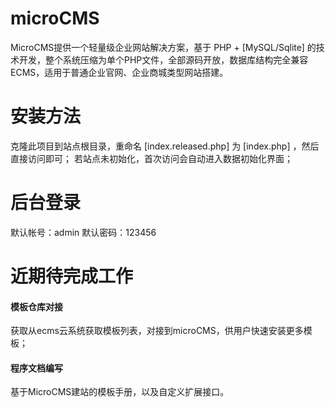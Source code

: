 # microCMS
MicroCMS提供一个轻量级企业网站解决方案，基于 PHP + [MySQL/Sqlite] 的技术开发，整个系统压缩为单个PHP文件，全部源码开放，数据库结构完全兼容ECMS，适用于普通企业官网、企业商城类型网站搭建。

# 安装方法
克隆此项目到站点根目录，重命名 [index.released.php] 为 [index.php] ，然后直接访问即可；
若站点未初始化，首次访问会自动进入数据初始化界面；

# 后台登录
默认帐号：admin  默认密码：123456

# 近期待完成工作
#### 模板仓库对接  
获取从ecms云系统获取模板列表，对接到microCMS，供用户快速安装更多模板；

#### 程序文档编写
基于MicroCMS建站的模板手册，以及自定义扩展接口。